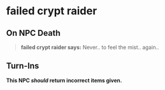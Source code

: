 # failed crypt raider



## On NPC Death

>**failed crypt raider says:** Never.. to feel the mist.. again..


## Turn-Ins



**This NPC *should* return incorrect items given.**






